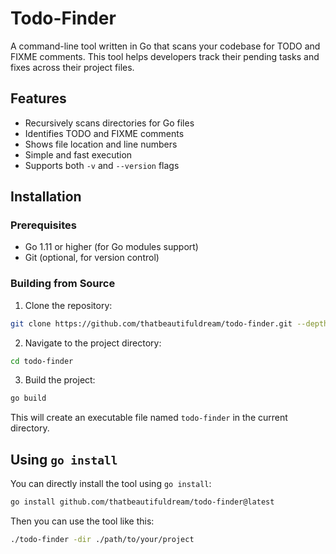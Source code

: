 # Todo-Finder

A command-line tool written in Go that scans your codebase for TODO and FIXME comments. This tool helps developers track their pending tasks and fixes across their project files.

## Features

- Recursively scans directories for Go files
- Identifies TODO and FIXME comments
- Shows file location and line numbers
- Simple and fast execution
- Supports both `-v` and `--version` flags

## Installation

### Prerequisites

- Go 1.11 or higher (for Go modules support)
- Git (optional, for version control)

### Building from Source

1. Clone the repository:

```sh
git clone https://github.com/thatbeautifuldream/todo-finder.git --depth 1
```

2. Navigate to the project directory:

```sh
cd todo-finder
```

3. Build the project:

```sh
go build
```

This will create an executable file named `todo-finder` in the current directory.

## Using `go install`

You can directly install the tool using `go install`:

```sh
go install github.com/thatbeautifuldream/todo-finder@latest
```

Then you can use the tool like this:

```sh
./todo-finder -dir ./path/to/your/project
```
